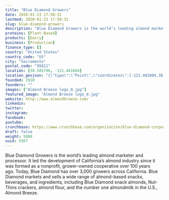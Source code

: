 ```yaml
---
title: "Blue Diamond Growers"
date: 2020-01-23 17:50:31
lastmod: 2020-01-23 17:50:31
slug: blue-diamond-growers
description: "Blue Diamond Growers is the world’s leading almond marketer and processor. It led the development of California’s almond industry since it was formed as a nonprofit, grower-owned cooperative over 100 years ago. Today, Blue Diamond has over 3,000 growers across California. Blue Diamond markets and sells a wide range of almond-based snacks, beverages, and ingredients, including Blue Diamond snack almonds, Nut-Thins crackers, almond flour, and the number one almondmilk in the U.S., Almond Breeze."
proteins: [Plant-Based]
products: [Dairy]
business: [Production]
finance_type: []
country: "United States"
country_code: "US"
city: "Sacramento"
postal_code: "95811"
location: [38.585796, -121.481004]
location_geojson: "{\"type\":\"Point\",\"coordinates\":[-121.481004,38.585796]}"
founded: 1910
founders: ""
images: ["Almond Breeze logo_0.jpg"]
featured_image: "Almond Breeze logo_0.jpg"
website: http://www.almondbreeze.com/
linkedin: 
twitter: 
instagram: 
facebook: 
youtube: 
crunchbase: https://www.crunchbase.com/organization/blue-diamond-corporation
draft: false
weight: 5000
uuid: 5567
---
```

Blue Diamond Growers is the world’s leading almond marketer and processor. It led the development of California’s almond industry since it was formed as a nonprofit, grower-owned cooperative over 100 years ago. Today, Blue Diamond has over 3,000 growers across California. Blue Diamond markets and sells a wide range of almond-based snacks, beverages, and ingredients, including Blue Diamond snack almonds, Nut-Thins crackers, almond flour, and the number one almondmilk in the U.S., Almond Breeze.
